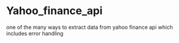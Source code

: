 # Yahoo_finance_api
one of the many ways to extract data from yahoo finance api which includes error handling 
